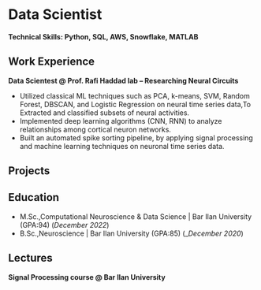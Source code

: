 # Data Scientist
#### Technical Skills: Python, SQL, AWS, Snowflake, MATLAB



## Work Experience
**Data Scientest @ Prof. Rafi Haddad lab – Researching Neural Circuits**
- Utilized classical ML techniques such as PCA, k-means, SVM, Random Forest,
DBSCAN, and Logistic Regression on neural time series data,To Extracted and classified subsets 
of neural activities.
- Implemented deep learning algorithms (CNN, RNN) to analyze relationships among cortical 
neuron networks.
-	Built an automated spike sorting pipeline, by applying signal processing and machine learning techniques on neuronal time series data.
  
## Projects 

## Education 
- M.Sc.,Computational Neuroscience & Data Science | Bar Ilan University (GPA:94) (_December 2022_)
- B.Sc.,Neuroscience                              | Bar Ilan University (GPA:85) (__December 2020_)

## Lectures
**Signal Processing course @ Bar Ilan University**


